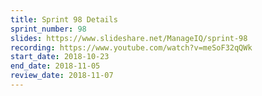 ```yaml
---
title: Sprint 98 Details
sprint_number: 98
slides: https://www.slideshare.net/ManageIQ/sprint-98
recording: https://www.youtube.com/watch?v=meSoF32qQWk
start_date: 2018-10-23
end_date: 2018-11-05
review_date: 2018-11-07
---
```

